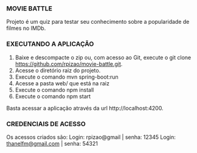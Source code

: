 ### MOVIE BATTLE ###

Projeto é um quiz para testar seu conhecimento sobre a popularidade de filmes no IMDb.

### EXECUTANDO A APLICAÇÃO ###

1. Baixe e descompacte o zip ou, com acesso ao Git, execute o git clone https://github.com/rpizao/movie-battle.git.
2. Acesse o diretório raiz do projeto.
3. Execute o comando mvn spring-boot:run
4. Acesse a pasta web/ que está na raiz
5. Execute o comando npm install
6. Execute o comando npm start

Basta acessar a aplicação através da url http://localhost:4200.

### CREDENCIAIS DE ACESSO ###
Os acessos criados são:
Login: rpizao@gmail | senha: 12345
Login: thanelfm@gmail.com | senha: 54321
